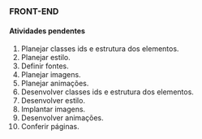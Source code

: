 ### FRONT-END

#### Atividades pendentes

1. Planejar classes ids e estrutura dos elementos. 
2. Planejar estilo. 
3. Definir fontes. 
4. Planejar imagens. 
5. Planejar animações. 
6. Desenvolver classes ids e estrutura dos elementos.
7. Desenvolver estilo.
8. Implantar imagens. 
9. Desenvolver animações. 
10. Conferir páginas.